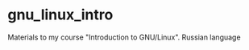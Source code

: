 gnu_linux_intro
===============

Materials to my course "Introduction to GNU/Linux". Russian language